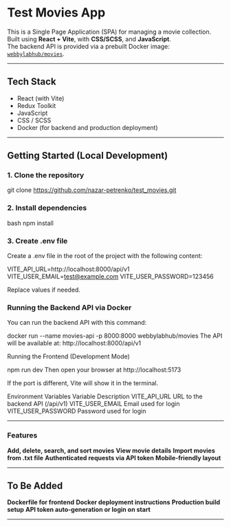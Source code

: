 # Test Movies App

This is a Single Page Application (SPA) for managing a movie collection.  
Built using **React + Vite**, with **CSS/SCSS**, and **JavaScript**.  
The backend API is provided via a prebuilt Docker image: [`webbylabhub/movies`](https://hub.docker.com/r/webbylabhub/movies).

---

## Tech Stack

- React (with Vite)
- Redux Toolkit
- JavaScript
- CSS / SCSS
- Docker (for backend and production deployment)

---

## Getting Started (Local Development)

### 1. Clone the repository

git clone https://github.com/nazar-petrenko/test_movies.git

### 2. Install dependencies
bash
npm install

### 3. Create .env file
Create a .env file in the root of the project with the following content:

VITE_API_URL=http://localhost:8000/api/v1
VITE_USER_EMAIL=test@example.com
VITE_USER_PASSWORD=123456

Replace values if needed.

### Running the Backend API via Docker
You can run the backend API with this command:

docker run --name movies-api -p 8000:8000 webbylabhub/movies
The API will be available at: http://localhost:8000/api/v1

Running the Frontend (Development Mode)

npm run dev
Then open your browser at http://localhost:5173

If the port is different, Vite will show it in the terminal.

Environment Variables
Variable	Description
VITE_API_URL	URL to the backend API (/api/v1)
VITE_USER_EMAIL	Email used for login
VITE_USER_PASSWORD	Password used for login

---

### Features

**Add, delete, search, and sort movies**
**View movie details**
**Import movies from .txt file**
**Authenticated requests via API token**
**Mobile-friendly layout**

---

## To Be Added

**Dockerfile for frontend**
**Docker deployment instructions**
**Production build setup**
**API token auto-generation or login on start**

---

